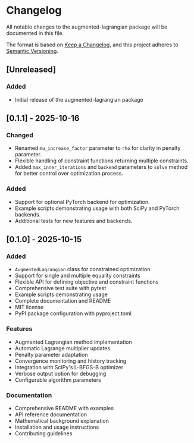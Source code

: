 # Changelog

All notable changes to the augmented-lagrangian package will be documented in this file.

The format is based on [Keep a Changelog](https://keepachangelog.com/en/1.0.0/),
and this project adheres to [Semantic Versioning](https://semver.org/spec/v2.0.0.html).

## [Unreleased]

### Added
- Initial release of the augmented-lagrangian package

## [0.1.1] - 2025-10-16

### Changed
- Renamed `mu_increase_factor` parameter to `rho` for clarity in penalty parameter.
- Flexible handling of constraint functions returning multiple constraints.
- Added `max_inner_iterations` and `backend` parameters to `solve` method for better control over optimization process.

### Added
- Support for optional PyTorch backend for optimization.
- Example scripts demonstrating usage with both SciPy and PyTorch backends.
- Additional tests for new features and backends.


## [0.1.0] - 2025-10-15

### Added
- `AugmentedLagrangian` class for constrained optimization
- Support for single and multiple equality constraints
- Flexible API for defining objective and constraint functions
- Comprehensive test suite with pytest
- Example scripts demonstrating usage
- Complete documentation and README
- MIT license
- PyPI package configuration with pyproject.toml

### Features
- Augmented Lagrangian method implementation
- Automatic Lagrange multiplier updates
- Penalty parameter adaptation
- Convergence monitoring and history tracking
- Integration with SciPy's L-BFGS-B optimizer
- Verbose output option for debugging
- Configurable algorithm parameters

### Documentation
- Comprehensive README with examples
- API reference documentation
- Mathematical background explanation
- Installation and usage instructions
- Contributing guidelines